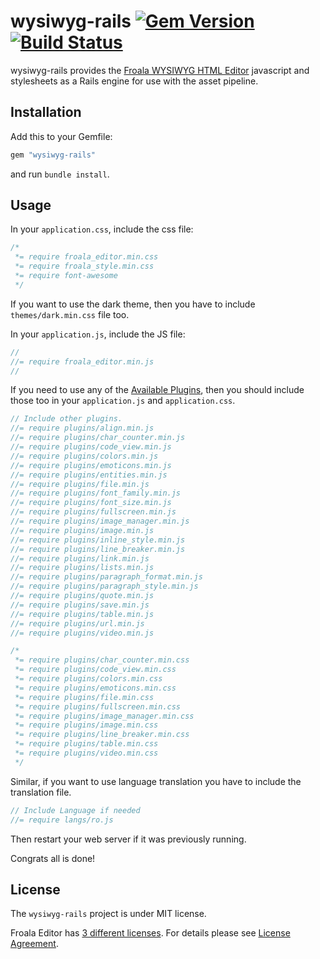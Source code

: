 # wysiwyg-rails [![Gem Version](https://badge.fury.io/rb/wysiwyg-rails.png)](http://badge.fury.io/rb/wysiwyg-rails) [![Build Status](https://secure.travis-ci.org/froala/wysiwyg-rails.png)](http://travis-ci.org/froala/wysiwyg-rails)

wysiwyg-rails provides the [Froala WYSIWYG HTML Editor](https://froala.com/wysiwyg-editor/v2.0) javascript and stylesheets as a Rails engine for use with the asset pipeline.

## Installation

Add this to your Gemfile:

```ruby
gem "wysiwyg-rails"
```

and run `bundle install`.

## Usage

In your `application.css`, include the css file:

```css
/*
 *= require froala_editor.min.css
 *= require froala_style.min.css
 *= require font-awesome
 */
```

If you want to use the dark theme, then you have to include `themes/dark.min.css` file too.

In your `application.js`, include the JS file:

```javascript
//
//= require froala_editor.min.js
//
```

If you need to use any of the [Available Plugins](https://froala.com/wysiwyg-editor/v2.0/docs/plugins), then you should include those too in your `application.js` and `application.css`.
```javascript
// Include other plugins.
//= require plugins/align.min.js
//= require plugins/char_counter.min.js
//= require plugins/code_view.min.js
//= require plugins/colors.min.js
//= require plugins/emoticons.min.js
//= require plugins/entities.min.js
//= require plugins/file.min.js
//= require plugins/font_family.min.js
//= require plugins/font_size.min.js
//= require plugins/fullscreen.min.js
//= require plugins/image_manager.min.js
//= require plugins/image.min.js
//= require plugins/inline_style.min.js
//= require plugins/line_breaker.min.js
//= require plugins/link.min.js
//= require plugins/lists.min.js
//= require plugins/paragraph_format.min.js
//= require plugins/paragraph_style.min.js
//= require plugins/quote.min.js
//= require plugins/save.min.js
//= require plugins/table.min.js
//= require plugins/url.min.js
//= require plugins/video.min.js
```

```css
/*
 *= require plugins/char_counter.min.css
 *= require plugins/code_view.min.css
 *= require plugins/colors.min.css
 *= require plugins/emoticons.min.css
 *= require plugins/file.min.css
 *= require plugins/fullscreen.min.css
 *= require plugins/image_manager.min.css
 *= require plugins/image.min.css
 *= require plugins/line_breaker.min.css
 *= require plugins/table.min.css
 *= require plugins/video.min.css
 */
```

Similar, if you want to use language translation you have to include the translation file.
```javascript
// Include Language if needed
//= require langs/ro.js
```

Then restart your web server if it was previously running.

Congrats all is done!

## License

The `wysiwyg-rails` project is under MIT license.

Froala Editor has [3 different licenses](https://froala.com/wysiwyg-editor/v2.0/pricing).
For details please see [License Agreement](https://froala.com/wysiwyg-editor/v2.0/terms).
